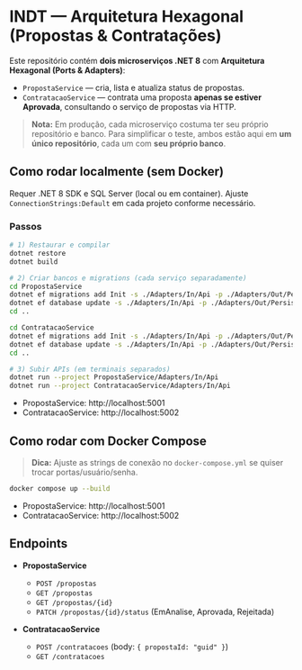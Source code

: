 
# INDT — Arquitetura Hexagonal (Propostas & Contratações)

Este repositório contém **dois microserviços .NET 8** com **Arquitetura Hexagonal (Ports & Adapters)**:
- `PropostaService` — cria, lista e atualiza status de propostas.
- `ContratacaoService` — contrata uma proposta **apenas se estiver Aprovada**, consultando o serviço de propostas via HTTP.

> **Nota:** Em produção, cada microserviço costuma ter seu próprio repositório e banco. Para simplificar o teste, ambos estão aqui em **um único repositório**, cada um com **seu próprio banco**.

## Como rodar localmente (sem Docker)

Requer .NET 8 SDK e SQL Server (local ou em container). Ajuste `ConnectionStrings:Default` em cada projeto conforme necessário.

### Passos
```bash
# 1) Restaurar e compilar
dotnet restore
dotnet build

# 2) Criar bancos e migrations (cada serviço separadamente)
cd PropostaService
dotnet ef migrations add Init -s ./Adapters/In/Api -p ./Adapters/Out/Persistence
dotnet ef database update -s ./Adapters/In/Api -p ./Adapters/Out/Persistence
cd ..

cd ContratacaoService
dotnet ef migrations add Init -s ./Adapters/In/Api -p ./Adapters/Out/Persistence
dotnet ef database update -s ./Adapters/In/Api -p ./Adapters/Out/Persistence
cd ..

# 3) Subir APIs (em terminais separados)
dotnet run --project PropostaService/Adapters/In/Api
dotnet run --project ContratacaoService/Adapters/In/Api
```

- PropostaService: http://localhost:5001
- ContratacaoService: http://localhost:5002

## Como rodar com Docker Compose

> **Dica:** Ajuste as strings de conexão no `docker-compose.yml` se quiser trocar portas/usuário/senha.

```bash
docker compose up --build
```

- PropostaService: http://localhost:5001
- ContratacaoService: http://localhost:5002

## Endpoints
- **PropostaService**
  - `POST /propostas`
  - `GET /propostas`
  - `GET /propostas/{id}`
  - `PATCH /propostas/{id}/status` (EmAnalise, Aprovada, Rejeitada)

- **ContratacaoService**
  - `POST /contratacoes` (body: `{ propostaId: "guid" }`)
  - `GET /contratacoes`


